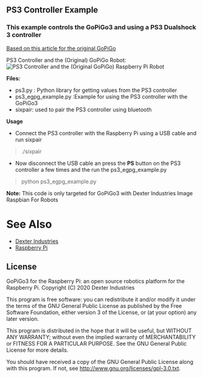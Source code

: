 ## PS3 Controller Example
### This example controls the GoPiGo3 and using a PS3 Dualshock 3 controller

[Based on this article for the original GoPiGo](https://www.dexterindustries.com/GoPiGo/projects/python-examples-for-the-raspberry-pi/raspberry-pi-ps3-control-with-gopigo-robot-example/)

PS3 Controller and the (Original) GoPiGo Robot:
![PS3 Controller and the (Original GoPiGo) Raspberry Pi Robot](https://raw.githubusercontent.com/DexterInd/GoPiGo/master/Software/Python/Examples/PS3_Control/PS3-controller-for-raspberry-pi.jpg "GoPiGo Raspberry Pi Robot controlled with a Playstation3 controller")


**Files:**
- ps3.py : Python library for getting values from the PS3 controller
- ps3_egpg_example.py :Example for using the PS3 controller with the GoPiGo3
- sixpair: used to pair the PS3 controller using bluetooth

**Usage**
- Connect the PS3 controller with the Raspberry Pi using a USB cable and run sixpair

>./sixpair

- Now disconnect the USB cable an press the **PS** button on the PS3 controller a few times and the run the ps3_egpg_example.py

>python ps3_egpg_example.py

**Note:**
This code is only targeted for GoPiGo3 with Dexter Industries Image Raspbian For Robots


# See Also

- [Dexter Industries](http://www.dexterindustries.com/gopigo3)
- [Raspberry Pi](http://www.raspberrypi.org/)


## License
GoPiGo3 for the Raspberry Pi: an open source robotics platform for the Raspberry Pi.
Copyright (C) 2020  Dexter Industries

This program is free software: you can redistribute it and/or modify
it under the terms of the GNU General Public License as published by
the Free Software Foundation, either version 3 of the License, or
(at your option) any later version.

This program is distributed in the hope that it will be useful,
but WITHOUT ANY WARRANTY; without even the implied warranty of
MERCHANTABILITY or FITNESS FOR A PARTICULAR PURPOSE.  See the
GNU General Public License for more details.

You should have received a copy of the GNU General Public License
along with this program.  If not, see <http://www.gnu.org/licenses/gpl-3.0.txt>.
